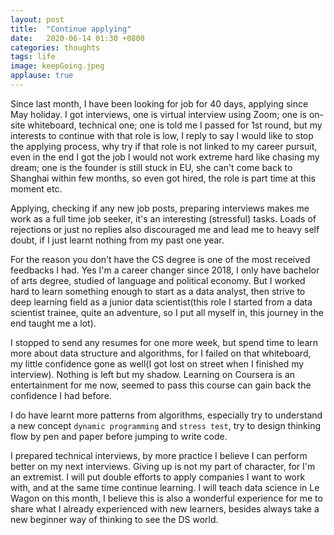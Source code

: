 ```yaml
---
layout: post
title:  "Continue applying"
date:   2020-06-14 01:30 +0800
categories: thoughts
tags: life
image: keepGoing.jpeg
applause: true
--- 
```


<div markdown="1" id="text">
Since last month, I have been looking for job for 40 days, applying since May holiday. I got interviews, one is virtual interview using Zoom; one is on-site whiteboard, technical one; one is told me I passed for 1st round, but my interests to continue with that role is low, I reply to say I would like to stop the applying process, why try if that role is not linked to my career pursuit, even in the end I got the job I would not work extreme hard like chasing my dream; one is the founder is still stuck in EU, she can't come back to Shanghai within few months, so even got hired, the role is part time at this moment etc.

Applying, checking if any new job posts, preparing interviews makes me work as a full time job seeker, it's an interesting (stressful) tasks. Loads of rejections or just no replies also discouraged me and lead me to heavy self doubt, if I just learnt nothing from my past one year.

For the reason you don't have the CS degree is one of the most received feedbacks I had. Yes I'm a career changer since 2018, I only have bachelor of arts degree, studied of language and political economy. But I worked hard to learn something enough to start as a data analyst, then strive to deep learning field as a junior data scientist(this role I started from a data scientist trainee, quite an adventure, so I put all myself in, this journey in the end taught me a lot).

I stopped to send any resumes for one more week, but spend time to learn more about data structure and algorithms, for I failed on that whiteboard, my little confidence gone as well(I got lost on street when I finished my interview). Nothing is left but my shadow. Learning on Coursera is an entertainment for me now, seemed to pass this course can gain back the confidence I had before.

I do have learnt more patterns from algorithms, especially try to understand a new concept `dynamic programming` and `stress test`, try to design thinking flow by pen and paper before jumping to write code.

I prepared technical interviews, by more practice I believe I can perform better on my next interviews. Giving up is not my part of character, for I'm an extremist. I will put double efforts to apply companies I want to work with, and at the same time continue learning. I will teach data science in Le Wagon on this month, I believe this is also a wonderful experience for me to share what I already experienced with new learners, besides always take a new beginner way of thinking to see the DS world.
</div>